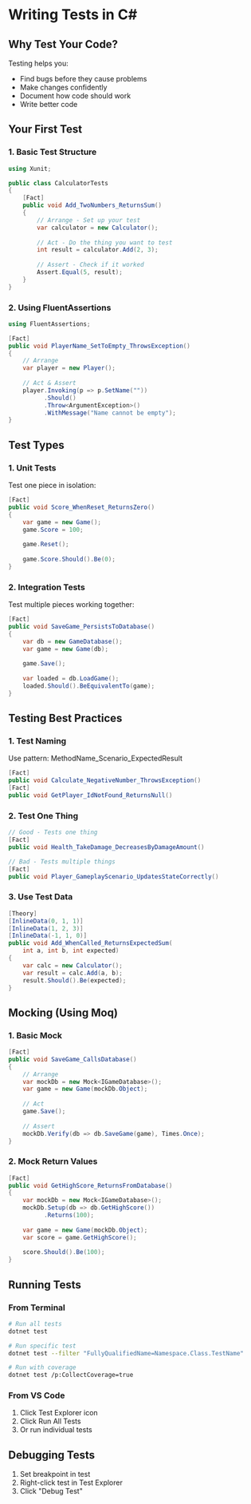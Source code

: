 # Writing Tests in C#

## Why Test Your Code?

Testing helps you:
- Find bugs before they cause problems
- Make changes confidently
- Document how code should work
- Write better code

## Your First Test

### 1. Basic Test Structure
```csharp
using Xunit;

public class CalculatorTests
{
    [Fact]
    public void Add_TwoNumbers_ReturnsSum()
    {
        // Arrange - Set up your test
        var calculator = new Calculator();
        
        // Act - Do the thing you want to test
        int result = calculator.Add(2, 3);
        
        // Assert - Check if it worked
        Assert.Equal(5, result);
    }
}
```

### 2. Using FluentAssertions
```csharp
using FluentAssertions;

[Fact]
public void PlayerName_SetToEmpty_ThrowsException()
{
    // Arrange
    var player = new Player();
    
    // Act & Assert
    player.Invoking(p => p.SetName(""))
          .Should()
          .Throw<ArgumentException>()
          .WithMessage("Name cannot be empty");
}
```

## Test Types

### 1. Unit Tests
Test one piece in isolation:
```csharp
[Fact]
public void Score_WhenReset_ReturnsZero()
{
    var game = new Game();
    game.Score = 100;
    
    game.Reset();
    
    game.Score.Should().Be(0);
}
```

### 2. Integration Tests
Test multiple pieces working together:
```csharp
[Fact]
public void SaveGame_PersistsToDatabase()
{
    var db = new GameDatabase();
    var game = new Game(db);
    
    game.Save();
    
    var loaded = db.LoadGame();
    loaded.Should().BeEquivalentTo(game);
}
```

## Testing Best Practices

### 1. Test Naming
Use pattern: MethodName_Scenario_ExpectedResult
```csharp
[Fact]
public void Calculate_NegativeNumber_ThrowsException()
[Fact]
public void GetPlayer_IdNotFound_ReturnsNull()
```

### 2. Test One Thing
```csharp
// Good - Tests one thing
[Fact]
public void Health_TakeDamage_DecreasesByDamageAmount()

// Bad - Tests multiple things
[Fact]
public void Player_GameplayScenario_UpdatesStateCorrectly()
```

### 3. Use Test Data
```csharp
[Theory]
[InlineData(0, 1, 1)]
[InlineData(1, 2, 3)]
[InlineData(-1, 1, 0)]
public void Add_WhenCalled_ReturnsExpectedSum(
    int a, int b, int expected)
{
    var calc = new Calculator();
    var result = calc.Add(a, b);
    result.Should().Be(expected);
}
```

## Mocking (Using Moq)

### 1. Basic Mock
```csharp
[Fact]
public void SaveGame_CallsDatabase()
{
    // Arrange
    var mockDb = new Mock<IGameDatabase>();
    var game = new Game(mockDb.Object);
    
    // Act
    game.Save();
    
    // Assert
    mockDb.Verify(db => db.SaveGame(game), Times.Once);
}
```

### 2. Mock Return Values
```csharp
[Fact]
public void GetHighScore_ReturnsFromDatabase()
{
    var mockDb = new Mock<IGameDatabase>();
    mockDb.Setup(db => db.GetHighScore())
          .Returns(100);
    
    var game = new Game(mockDb.Object);
    var score = game.GetHighScore();
    
    score.Should().Be(100);
}
```

## Running Tests

### From Terminal
```bash
# Run all tests
dotnet test

# Run specific test
dotnet test --filter "FullyQualifiedName=Namespace.Class.TestName"

# Run with coverage
dotnet test /p:CollectCoverage=true
```

### From VS Code
1. Click Test Explorer icon
2. Click Run All Tests
3. Or run individual tests

## Debugging Tests
1. Set breakpoint in test
2. Right-click test in Test Explorer
3. Click "Debug Test" 